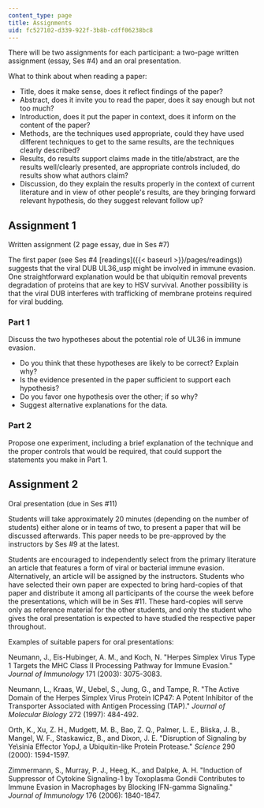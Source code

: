 ```yaml
---
content_type: page
title: Assignments
uid: fc527102-d339-922f-3b8b-cdff06238bc8
---
```


There will be two assignments for each participant: a two-page written assignment (essay, Ses #4) and an oral presentation.

What to think about when reading a paper:

*   Title, does it make sense, does it reflect findings of the paper?
*   Abstract, does it invite you to read the paper, does it say enough but not too much?
*   Introduction, does it put the paper in context, does it inform on the content of the paper?
*   Methods, are the techniques used appropriate, could they have used different techniques to get to the same results, are the techniques clearly described?
*   Results, do results support claims made in the title/abstract, are the results well/clearly presented, are appropriate controls included, do results show what authors claim?
*   Discussion, do they explain the results properly in the context of current literature and in view of other people's results, are they bringing forward relevant hypothesis, do they suggest relevant follow up?

Assignment 1
------------

Written assignment (2 page essay, due in Ses #7)

The first paper (see Ses #4 [readings]({{< baseurl >}}/pages/readings)) suggests that the viral DUB UL36\_usp might be involved in immune evasion. One straightforward explanation would be that ubiquitin removal prevents degradation of proteins that are key to HSV survival. Another possibility is that the viral DUB interferes with trafficking of membrane proteins required for viral budding.

### Part 1

Discuss the two hypotheses about the potential role of UL36 in immune evasion.

*   Do you think that these hypotheses are likely to be correct? Explain why?
*   Is the evidence presented in the paper sufficient to support each hypothesis?
*   Do you favor one hypothesis over the other; if so why?
*   Suggest alternative explanations for the data.

### Part 2

Propose one experiment, including a brief explanation of the technique and the proper controls that would be required, that could support the statements you make in Part 1.

Assignment 2
------------

Oral presentation (due in Ses #11)

Students will take approximately 20 minutes (depending on the number of students) either alone or in teams of two, to present a paper that will be discussed afterwards. This paper needs to be pre-approved by the instructors by Ses #9 at the latest.

Students are encouraged to independently select from the primary literature an article that features a form of viral or bacterial immune evasion. Alternatively, an article will be assigned by the instructors. Students who have selected their own paper are expected to bring hard-copies of that paper and distribute it among all participants of the course the week before the presentations, which will be in Ses #11. These hard-copies will serve only as reference material for the other students, and only the student who gives the oral presentation is expected to have studied the respective paper throughout.

Examples of suitable papers for oral presentations:

Neumann, J., Eis-Hubinger, A. M., and Koch, N. "Herpes Simplex Virus Type 1 Targets the MHC Class II Processing Pathway for Immune Evasion." _Journal of Immunology_ 171 (2003): 3075-3083.

Neumann, L., Kraas, W., Uebel, S., Jung, G., and Tampe, R. "The Active Domain of the Herpes Simplex Virus Protein ICP47: A Potent Inhibitor of the Transporter Associated with Antigen Processing (TAP)." _Journal of Molecular Biology_ 272 (1997): 484-492.

Orth, K., Xu, Z. H., Mudgett, M. B., Bao, Z. Q., Palmer, L. E., Bliska, J. B., Mangel, W. F., Staskawicz, B., and Dixon, J. E. "Disruption of Signaling by Ye\\sinia Effector YopJ, a Ubiquitin-like Protein Protease." _Science_ 290 (2000): 1594-1597.

Zimmermann, S., Murray, P. J., Heeg, K., and Dalpke, A. H. "Induction of Suppressor of Cytokine Signaling-1 by Toxoplasma Gondii Contributes to Immune Evasion in Macrophages by Blocking IFN-gamma Signaling." _Journal of Immunology_ 176 (2006): 1840-1847.